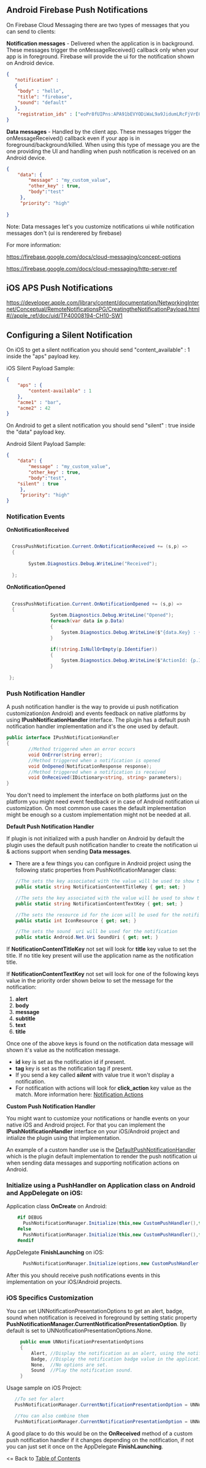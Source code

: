 ## Android Firebase Push Notifications

On Firebase Cloud Messaging there are two types of messages that you can send to clients:

**Notification messages** - Delivered when the application is in background. These messages trigger the onMessageReceived() callback only when your app is in foreground. Firebase will provide the ui for the notification shown on Android device.

```json
{
   "notification" : 
   {
    "body" : "hello",
    "title": "firebase",
    "sound": "default"
   },
    "registration_ids" : ["eoPr8fUIPns:APA91bEVYODiWaL9a9JidumLRcFjVrEC4iHY80mHSE1e-udmPB32RjMiYL2P2vWTIUgYCJYVOx9SGSN_R4Ksau3vFX4WvkDj4ZstxqmcBhM3K-NMrX8P6U0sdDEqDpr-lD_N5JWBLCoV"]
}
```

**Data messages** - Handled by the client app. These messages trigger the onMessageReceived() callback even if your app is in foreground/background/killed. When using this type of message you are the one providing the UI and handling when push notification is received on an Android device.

```json
{
    "data": {
        "message" : "my_custom_value",
        "other_key" : true,
        "body":"test"
     },
     "priority": "high"
    
}
```

Note: Data messages let's you customize notifications ui while notification messages don't (ui is renderered by firebase)

For more information: 

https://firebase.google.com/docs/cloud-messaging/concept-options

https://firebase.google.com/docs/cloud-messaging/http-server-ref

## iOS APS Push Notifications

https://developer.apple.com/library/content/documentation/NetworkingInternet/Conceptual/RemoteNotificationsPG/CreatingtheNotificationPayload.html#//apple_ref/doc/uid/TP40008194-CH10-SW1

## Configuring a Silent Notification

On iOS to get a silent notification you should send "content_available" : 1 inside the "aps" payload key.

iOS Silent Payload Sample:
```json
{
    "aps" : {
        "content-available" : 1
    },
    "acme1" : "bar",
    "acme2" : 42
}
```

On Android to get a silent notification you should send "silent" : true inside the "data" payload key.

Android Silent Payload Sample:
```json
{
    "data": {
        "message" : "my_custom_value",
        "other_key" : true,
        "body":"test",
	"silent" : true
     },
     "priority": "high"
}
```

### Notification Events

**OnNotificationReceived**
```csharp

  CrossPushNotification.Current.OnNotificationReceived += (s,p) =>
  {
 
        System.Diagnostics.Debug.WriteLine("Received");
    
  };

```

**OnNotificationOpened**
```csharp
  
  CrossPushNotification.Current.OnNotificationOpened += (s,p) =>
  {
                System.Diagnostics.Debug.WriteLine("Opened");
                foreach(var data in p.Data)
                {
                    System.Diagnostics.Debug.WriteLine($"{data.Key} : {data.Value}");
                }

                if(!string.IsNullOrEmpty(p.Identifier))
                {
                    System.Diagnostics.Debug.WriteLine($"ActionId: {p.Identifier}");
                }
             
 };
```

### Push Notification Handler

A push notification handler is the way to provide ui push notification customization(on Android) and events feedback on native platforms by using **IPushNotificationHandler** interface. The plugin has a default push notification handler implementation and it's the one used by default.


```csharp
public interface IPushNotificationHandler
{
        //Method triggered when an error occurs
        void OnError(string error);
        //Method triggered when a notification is opened
        void OnOpened(NotificationResponse response);
        //Method triggered when a notification is received
        void OnReceived(IDictionary<string, string> parameters);
}
```

You don't need to implement the interface on both platforms just on the platform you might need event feedback or in case of Android notification ui customization. On most common use cases the default implementation might be enough so a custom implementation might not be needed at all.

**Default Push Notification Handler**

If plugin is not initialized with a push handler on Android by default the plugin uses the default push notification handler to create the notification ui & actions support when sending **Data messages**.

* There are a few things you can configure in Android project using the following static properties from PushNotificationManager class:
    ```csharp
    //The sets the key associated with the value will be used to show the title for the notification
    public static string NotificationContentTitleKey { get; set; }
   
    //The sets the key associated with the value will be used to show the text for the notification
    public static string NotificationContentTextKey { get; set; }

    //The sets the resource id for the icon will be used for the notification
    public static int IconResource { get; set; }

    //The sets the sound  uri will be used for the notification
    public static Android.Net.Uri SoundUri { get; set; }

   ```
   
If **NotificationContentTitleKey** not set will look for **title** key value to set the title. If no title key present will use the application name as the notification title.

If **NotificationContentTextKey** not set will look for one of the following keys value in the priority order shown below to set the message for the notification:
            
1. **alert**
2. **body**
3. **message**
4. **subtitle**
5. **text**
6. **title**

Once one of the above keys is found on the notification data message will shown it's value as the notification message.

* **id** key is set as the notification id if present.
* **tag** key is set as the notification tag if present.
* If you send a key called <i><b>silent</b></i> with value true it won't display a notification.
* For notification with actions will look for **click_action** key value as the match. More information here:  [Notification Actions](NotificationActions.md)

**Custom Push Notification Handler**

You might want to customize your notifications or handle events on your native iOS and Android project. For that you can implement the **IPushNotificationHandler** interface on your iOS/Android project and intialize the plugin using that implementation.

An example of a custom handler use is the [DefaultPushNotificationHandler](../src/Plugin.FirebasePushNotification.Android/DefaultPushNotificationHandler.cs) which is the plugin default implementation to render the push notification ui when sending data messages and supporting notification actions on Android.

### Initialize using a PushHandler on Application class on Android and AppDelegate on iOS:

Application class **OnCreate** on Android:

```csharp
    #if DEBUG
      PushNotificationManager.Initialize(this,new CustomPushHandler(),true);
    #else
      PushNotificationManager.Initialize(this,new CustomPushHandler(),false);
    #endif
```

AppDelegate **FinishLaunching** on iOS:
```csharp
      PushNotificationManager.Initialize(options,new CustomPushHandler());
```

After this you should receive push notifications events in this implementation on your iOS/Android projects.

### iOS Specifics Customization

You can set UNNotificationPresentationOptions to get an alert, badge, sound when notification is received in foreground by setting static property **PushNotificationManager.CurrentNotificationPresentationOption**. By default is set to UNNotificationPresentationOptions.None.

```csharp
     public enum UNNotificationPresentationOptions
	 {
	 	 Alert,	//Display the notification as an alert, using the notification text.
		 Badge,	//Display the notification badge value in the application's badge.
		 None,	//No options are set.
		 Sound  //Play the notification sound.
	 }
```

Usage sample on iOS Project:

```csharp
   //To set for alert
   PushNotificationManager.CurrentNotificationPresentationOption = UNNotificationPresentationOptions.Alert;

   //You can also combine them
   PushNotificationManager.CurrentNotificationPresentationOption = UNNotificationPresentationOptions.Alert | UNNotificationPresentationOptions.Badge;
```

A good place to do this would be on the **OnReceived** method of a custom push notification handler if it changes depending on the notification, if not you can just set it once on the AppDelegate **FinishLaunching**.

<= Back to [Table of Contents](../README.md)
